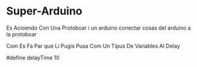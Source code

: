 # Super-Arduino

Es Acioendo Con Una Protoboar i un arduino conectar cosas del arduino a la protoboar

Com Es Fa Par que Li Pugis Pusa Com Un Tipus De Variables Al Delay

#define delayTime 10
